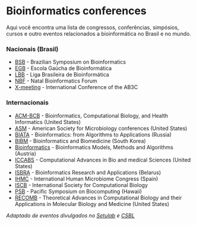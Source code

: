 # Bioinformatics conferences
Aqui você encontra uma lista de congressos, conferências, simpósios, cursos e outro eventos relacionados a
bioinformática no Brasil e no mundo.

### Nacionais (Brasil)
- [BSB](http://bsb.sbc.org.br/2020/) - Brazilian Symposium on Bioinformatics
- [EGB](https://www.ufrgs.br/egb/) - Escola Gaúcha de Bioinformática
- [LBB](https://lbb.ime.usp.br/) - Liga Brasileira de Bioinformática
- [NBF](http://bioinfo.imd.ufrn.br/nbf) - Natal Bioinformatics Forum
- [X-meeting](https://www.x-meeting.com/events/) - International Conference of the AB3C

### Internacionais

- [ACM-BCB](http://acm-bcb.org/) - Bioinformatics, Computational Biology, and Health Informatics (United States)
- [ASM](http://conferences.asm.org/) - American Society for Microbiology conferences (United States)
- [BIATA](http://biata2020.spbu.ru/) - Bioinformatics: from Algorithms to Applications (Russia)
- [BIBM](http://www.wikicfp.com/cfp/program?id=283&s=BIBM&f=Bioinformatics%20and%20Biomedicine) - Bioinformatics and Biomedicine (South Korea)
- [Bioinformatics](http://www.bioinformatics.biostec.org/) -  Bioinformatics Models, Methods and Algorithms (Austria)
- [ICCABS](http://www.iccabs.org/) - Computational Advances in Bio and medical Sciences (United States)
- [ISBRA](http://grid.cs.gsu.edu/isbra/) - Bioinformatics Research and Applications (Belarus)
- [IHMC](https://fems-microbiology.org/opportunities/8th-international-human-microbiome-congress-ihmc-2020/) - International Human Microbiome Congress (Spain)
- [ISCB](https://www.iscb.org/index.php) - International Society for Computational Biology
- [PSB](http://psb.stanford.edu/) - Pacific Symposium on Biocomputing (Hawaii)
- [RECOMB](https://www.recomb.org/home) - Theoretical Advances in Computational Biology and their Applications in Molecular Biology and Medicine (United States)

*Adaptado de eventos divulgados no [Setulab](http://lbi.usp.br/eventos/) e [CSBL](http://csbiology.com/)*

